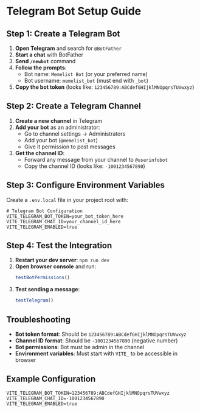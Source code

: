# Telegram Bot Setup Guide

## Step 1: Create a Telegram Bot

1. **Open Telegram** and search for `@BotFather`
2. **Start a chat** with BotFather
3. **Send `/newbot`** command
4. **Follow the prompts**:
   - Bot name: `Memelist Bot` (or your preferred name)
   - Bot username: `memelist_bot` (must end with `_bot`)
5. **Copy the bot token** (looks like: `123456789:ABCdefGHIjklMNOpqrsTUVwxyz`)

## Step 2: Create a Telegram Channel

1. **Create a new channel** in Telegram
2. **Add your bot** as an administrator:
   - Go to channel settings → Administrators
   - Add your bot (`@memelist_bot`)
   - Give it permission to post messages
3. **Get the channel ID**:
   - Forward any message from your channel to `@userinfobot`
   - Copy the channel ID (looks like: `-1001234567890`)

## Step 3: Configure Environment Variables

Create a `.env.local` file in your project root with:

```
# Telegram Bot Configuration
VITE_TELEGRAM_BOT_TOKEN=your_bot_token_here
VITE_TELEGRAM_CHAT_ID=your_channel_id_here
VITE_TELEGRAM_ENABLED=true
```

## Step 4: Test the Integration

1. **Restart your dev server**: `npm run dev`
2. **Open browser console** and run:
   ```javascript
   testBotPermissions()
   ```
3. **Test sending a message**:
   ```javascript
   testTelegram()
   ```

## Troubleshooting

- **Bot token format**: Should be `123456789:ABCdefGHIjklMNOpqrsTUVwxyz`
- **Channel ID format**: Should be `-1001234567890` (negative number)
- **Bot permissions**: Bot must be admin in the channel
- **Environment variables**: Must start with `VITE_` to be accessible in browser

## Example Configuration

```
VITE_TELEGRAM_BOT_TOKEN=123456789:ABCdefGHIjklMNOpqrsTUVwxyz
VITE_TELEGRAM_CHAT_ID=-1001234567890
VITE_TELEGRAM_ENABLED=true
```
